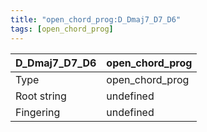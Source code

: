 ```yaml
---
title: "open_chord_prog:D_Dmaj7_D7_D6"
tags: [open_chord_prog]
---
```


|D_Dmaj7_D7_D6|open_chord_prog|
|---|---|
|Type|open_chord_prog|
|Root string|undefined|
|Fingering|undefined|

